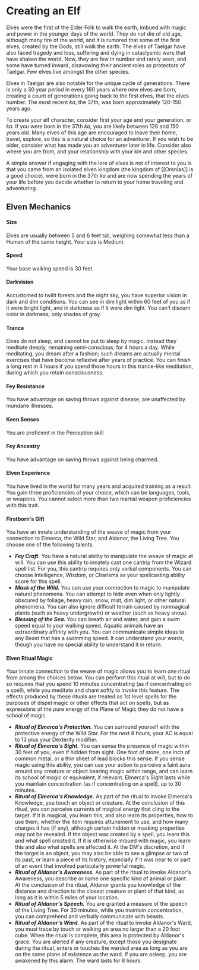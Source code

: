 # Creating an Elf

Elves were the first of the Elder Folk to walk the earth, imbued with magic and power in the younger days of the world. They do not die of old age, although many tire of the world, and it is rumored that some of the first elves, created by the Gods, still walk the earth. The elves of Taelgar have also faced tragedy and loss, suffering and dying in cataclysmic wars that have shaken the world. Now, they are few in number and rarely seen, and some have turned inward, disavowing their ancient roles as protectors of Taelgar. Few elves live amongst the other species. 

Elves in Taelgar are also notable for the unique cycle of generations. There is only a 30 year period in every 160 years where new elves are born, creating a count of generations going back to the first elves, that the elves number. The most recent *ka*, the 37th, was born approximately 120-150 years ago.

To create your elf character, consider first your age and your generation, or *ka*. If you were born in the 37th *ka*, you are likely between 120 and 150 years old. Many elves of this age are encouraged to leave their home, travel, explore, so this is a natural choice for an adventurer. If you wish to be older, consider what has made you an adventurer later in life. Consider also where you are from, and your relationship with your kin and other species. 

A simple answer if engaging with the lore of elves is not of interest to you is that you came from an isolated elven kingdom (the kingdom of [[Orenlas]] is a good choice), were born in the 37th *ka* and are now spending the years of your life before you decide whether to return to your home traveling and adventuring. 

## Elven Mechanics

#### Size

Elves are usually between 5 and 6 feet tall, weighing somewhat less than a Human of the same height. Your size is Medium.

#### Speed

Your base walking speed is 30 feet.

#### Darkvision

Accustomed to twilit forests and the night sky, you have superior vision in dark and dim conditions. You can see in dim light within 60 feet of you as if it were bright light, and in darkness as if it were dim light. You can't discern color in darkness, only shades of gray.

#### Trance

Elves do not sleep, and cannot be put to sleep by magic. Instead they meditate deeply, remaining semi-conscious, for 4 hours a day. While meditating, you dream after a fashion; such dreams are actually mental exercises that have become reflexive after years of practice. You can finish a long rest in 4 hours if you spend those hours in this trance-like meditation, during which you retain consciousness. 

#### Fey Resistance

You have advantage on saving throws against disease, are unaffected by mundane illnesses.

#### Keen Senses

You are proficient in the Perception skill

#### Fey Ancestry

You have advantage on saving throws against being charmed.

#### Elven Experience

You have lived in the world for many years and acquired training as a result. You gain three proficiencies of your choice, which can be languages, tools, or weapons. You cannot select more than two martial weapon proficiencies with this trait.

#### Firstborn's Gift

You have an innate understanding of the weave of magic from your connection to Elmerca, the Wild Star, and Aldanor, the Living Tree. You choose one of the following talents.

- _**Fey Craft.**_ You have a natural ability to manipulate the weave of magic at will. You can use this ability to innately cast one cantrip from the Wizard spell list. For you, this cantrip requires only verbal components. You can choose Intelligence, Wisdom, or Charisma as your spellcasting ability score for this spell.
- _**Mask of the Wild.**_ You can use your connection to magic to manipulate natural phenomena. You can attempt to hide even when only lightly obscured by foliage, heavy rain, snow, mist, dim light, or other natural phenomena. You can also ignore difficult terrain caused by nonmagical plants (such as heavy undergrowth) or weather (such as heavy snow).
- **_Blessing of the Sea._** You can breath air and water, and gain a swim speed equal to your walking speed. Aquatic animals have an extraordinary affinity with you. You can communicate simple ideas to any Beast that has a swimming speed. It can understand your words, though you have no special ability to understand it in return.

#### Elven Ritual Magic

Your innate connection to the weave of magic allows you to learn one ritual from among the choices below. You can perform this ritual at will, but to do so requires that you spend 10 minutes concentrating (as if concentrating on a spell), while you meditate and chant softly to invoke this feature. The effects produced by these rituals are treated as 1st level spells for the purposes of dispel magic or other effects that act on spells, but as expressions of the pure energy of the Plane of Magic they do not have a school of magic.

- _**Ritual of Elmerca's Protection.**_ You can surround yourself with the protective energy of the Wild Star. For the next 8 hours, your AC is equal to 13 plus your Dexterity modifier.
- _**Ritual of Elmerca's Sight.**_ You can sense the presence of magic within 30 feet of you, even if hidden from sight. One foot of stone, one inch of common metal, or a thin sheet of lead blocks this sense. If you sense magic using this ability, you can use your action to perceive a faint aura around any creature or object bearing magic within range, and can learn its school of magic or equivalent, if relevant. Elmerca's Sight lasts while you maintain concentration (as if concentrating on a spell), up to 30 minutes.
- _**Ritual of Elmerca's Knowledge.**_ As part of the ritual to invoke Elmerca's Knowledge, you touch an object or creature. At the conclusion of this ritual, you can perceive currents of magical energy that cling to the target. If it is magical, you learn this, and also learn its properties, how to use them, whether the item requires attunement to use, and how many charges it has (if any), although certain hidden or masking properties may not be revealed. If the object was created by a spell, you learn this and what spell created it. If it is otherwise imbued with magic, you learn this and also what spells are affected it. At the DM's discretion, and if the target is an object, you may also be able to see a glimpse or two of its past, or learn a piece of its history, especially if it was near to or part of an event that involved particularly powerful magic.
- _**Ritual of Aldanor's Awareness.**_ As part of the ritual to invoke Aldanor's Awareness, you describe or name one specific kind of animal or plant. At the conclusion of the ritual, Aldanor grants you knowledge of the distance and direction to the closest creature or plant of that kind, as long as it is within 5 miles of your location.
- _**Ritual of Aldanor's Speech.**_ You are granted a measure of the speech of the Living Tree. For 30 minutes, while you maintain concentration, you can comprehend and verbally communicate with beasts.
- _**Ritual of Aldanor's Ward.**_ As part of the ritual to invoke Aldanor's Ward, you must trace by touch or walking an area no larger than a 20 foot cube. When the ritual is complete, this area is protected by Aldanor's grace. You are alerted if any creature, except those you designate during the ritual, enters or touches the warded area as long as you are on the same plane of existence as the ward. If you are asleep, you are awakened by this alarm. The ward lasts for 8 hours.